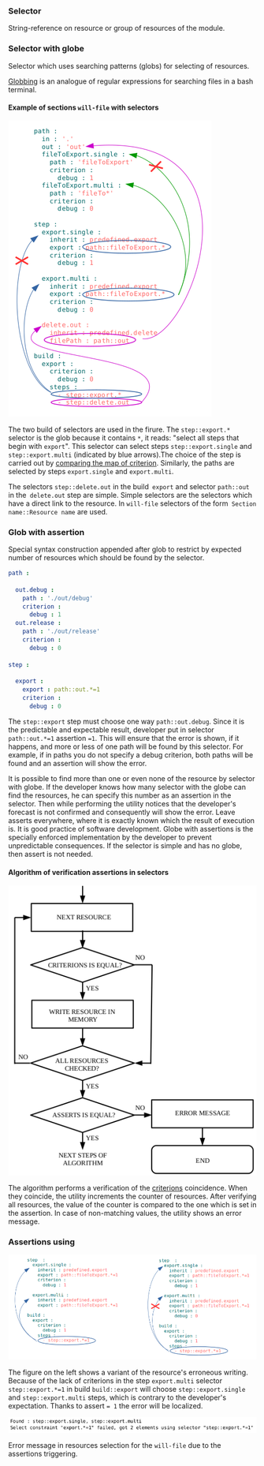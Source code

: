 ### Selector

String-reference on resource or group of resources of the module.

### Selector with globe

Selector which uses searching patterns (globs) for selecting of resources.

[Globbing](https://linuxhint.com/bash_globbing_tutorial/) is an analogue of regular expressions for searching files in a bash terminal.

#### Example of sections `will-file` with selectors

![selector.png](./images/selector.png)

The two build of selectors are used in the firure. The `step::export.*` selector is the glob because it contains `*`, it reads: "select all steps that begin with `export`". This selector can select steps `step::export.single` and `step::export.multi` (indicated by blue arrows).The choice of the step is carried out by [comparing the map of criterion](Criterions.md). Similarly, the paths are selected by steps `export.single` and `export.multi`.

The selectors `step::delete.out` in the build` export` and selector `path::out` in the` delete.out` step are simple. Simple selectors are the selectors which have a direct link to the resource. In `will-file` selectors of the form` Section name::Resource name` are used.

### Glob with assertion

Special syntax construction appended after glob to restrict by expected number of resources which should be found by the selector.

```yml
path :

  out.debug :
    path : './out/debug'
    criterion :
      debug : 1
  out.release :
    path : './out/release'
    criterion :
      debug : 0

step :

  export :
    export : path::out.*=1
    criterion :
      debug : 0
```

The `step::export` step must choose one way `path::out.debug`. Since it is the predictable and expectable result, developer put in selector `path::out.*=1` assertion `=1`. This will ensure that the error is shown, if it happens, and more or less of one path will be found by this selector. For example, if in paths you do not specify a debug criterion, both paths will be found and an assertion will show the error.

It is possible to find more than one or even none of the resource by selector with globe. If the developer knows how many selector with the globe can find the resources, he can specify this number as an assertion in the selector. Then while performing the utility notices that the developer's forecast is not confirmed and consequently will show the error. Leave asserts everywhere, where it is exactly known which the result of execution is. It is good practice of software development. Globe with assertions is the specially enforced implementation by the developer to prevent unpredictable consequences. If the selector is simple and has no globe, then assert is not needed.

#### Algorithm of verification assertions in selectors

![criterions.and.assert.png](./images/criterions.and.asserts.png)

The algorithm performs a verification of the [criterions](Criterions.md) coincidence. When they coincide, the utility increments the counter of resources. After verifying all resources, the value of the counter is compared to the one which is set in the assertion. In case of non-matching values, the utility shows an error message.

### Assertions using 

![asserts.png](./images/asserts.png)  

The figure on the left shows a variant of the resource's erroneous writing. Because of the lack of criterions in the step `export.multi` selector `step::export.*=1` in build `build::export` will choose `step::export.single` and `step::export.multi` steps, which is contrary to the developer's expectation. Thanks to assert `= 1` the error will be localized.

![assert.message.png](./images/assert.message.png)  

Error message in resources selection for the `will-file` due to the assertions triggering.
